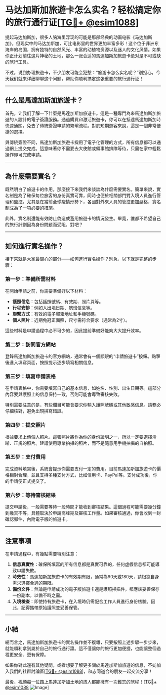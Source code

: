 # 马达加斯加旅遊卡怎么实名？轻松搞定你的旅行通行证[[TG💪+ @esim1088](https://t.me/s/esim1088)]

提起马达加斯加，很多人脑海里浮现的可能是那部经典的动画电影《马达加斯加》。但现实中的马达加斯加，可比电影里的世界更加丰富多彩！这个位于非洲东海岸的岛国，拥有独特的自然风光、丰富的动植物资源以及迷人的文化风情。如果你正计划前往这片神秘的土地，那么一张合适的馬達加斯加旅遊卡绝对是不可或缺的旅行工具。

不过，说到办理旅遊卡，不少朋友可能会犯愁：“旅游卡怎么实名呢？”别担心，今天我们就来详细聊聊这个问题，帮助你顺利搞定这张重要的旅行通行证！

---

## 什么是馬達加斯加旅遊卡？

首先，让我们了解一下什麼是馬達加斯加旅遊卡。這是一種專門為來馬達加斯加旅遊的人設計的電子簽證服務。通過購買和激活旅遊卡，你可以在抵達馬達加斯加時快速通關，免去了傳統簽證申請的繁瑣流程。對於短期遊客來說，這是一個非常便捷的選擇。

與傳統簽證不同，馬達加斯加旅遊卡採用了電子化管理的方式，所有信息都可以通過網上提交完成。這意味著你不需要去大使館或領事館排隊等待，只需在家中輕鬆操作即可完成申請。

---

## 為什麼需要實名？

既然明白了旅遊卡的作用，那麼接下來我們來談談為什麼需要實名。簡單來說，實名制是為了確保每位旅客的身份真實可靠，同時也便於相關部門對入境人員進行管理和監控。尤其是在當前全球疫情形勢下，各國對外來人員的管控更加嚴格，實名制成為了一項必要的措施。

此外，實名制還能有效防止偽造或濫用旅遊卡的情況發生。畢竟，誰都不希望自己的旅行計劃因為身份問題而受阻，對吧？

---

## 如何進行實名操作？

接下來就是大家最關心的部分——如何進行實名操作？別急，以下就是完整的步驟：

### 第一步：準備所需材料

在開始申請之前，你需要準備好以下材料：
- **護照信息**：包括護照號碼、有效期、照片頁等。
- **行程安排**：例如入出境日期、航班信息等。
- **聯繫方式**：有效的電子郵箱地址和手機號碼。
- **個人照片**：近期免冠正面照，尺寸需符合要求（通常為2寸）。

這些材料是申請過程中必不可少的，因此提前準備好能夠大大提升效率。

### 第二步：訪問官方網站

登錄馬達加斯加旅遊卡的官方網站，通常會有一個顯眼的“申請旅遊卡”按鈕。點擊後進入填寫頁面，按照提示逐步填寫相關信息。

### 第三步：填寫申請表格

在申請表格中，你需要填寫自己的基本信息，如姓名、性別、出生日期等。這部分內容要與護照上的信息保持一致，否則可能會導致審核失敗。

特別需要注意的是，有些欄目可能會要求你輸入護照號碼或其他敏感信息。請務必仔細核對，避免出現拼寫錯誤。

### 第四步：提交照片

根據要求上傳個人照片。這張照片將作為你的身份證明之一，所以一定要選擇清晰、正規的照片。建議使用專業拍攝的照片，而不是隨意用手機拍攝的自拍照。

### 第五步：支付費用

完成資料填寫後，系統會提示你需要支付一定的費用。目前馬達加斯加旅遊卡的價格相對合理，並且支持多種支付方式，比如信用卡、PayPal等。支付成功後，你的申請便正式提交了。

### 第六步：等待審核結果

提交申請後，一般需要等待一段時間才能收到審核結果。這個過程可能需要幾分鐘到幾天不等，具體取決於申請高峰期及審核工作量。如果審核通過，你會收到一封確認郵件，內附電子版的旅遊卡。

---

## 注意事項

在申請過程中，有幾點需要特別注意：
1. **信息真實性**：確保所填寫的所有信息都是真實可靠的，任何虛假信息都可能導致申請失敗。
2. **時效性**：馬達加斯加旅遊卡的有效期有限，通常為90天或180天，請根據自身需求選擇合適的期限。
3. **備份文件**：無論是申請成功的電子版旅遊卡還是護照掃描件，都應該妥善保存一份副本，以備不時之需。
4. **入境檢查**：即使持有旅遊卡，在入境時仍需配合工作人員進行身份核驗。因此，記得攜帶原始護照並妥善保管。

---

## 小結

總而言之，馬達加斯加旅遊卡的實名操作並不複雜，只要按照上述步驟一步步來，就能順利拿到屬於自己的旅行通行證。這不僅讓你的旅行更加便捷，也能讓整個過程更安全、更有保障。

如果你對此還有其他疑問，或者想要了解更多關於馬達加斯加旅遊的信息，不妨加入我們的社群討論區[[TG💪+ @esim1088](https://t.me/s/esim1088)]，和志同道合的朋友一起交流分享！

最後，祝願每一位踏上馬達加斯加土地的旅人都能擁有一次難忘的旅程！[[TG💪+ @esim1088](https://t.me/s/esim1088) ![Image](https://i.postimg.cc/4NQfJmqS/Snipaste-2025-05-13-00-14-12.png)]